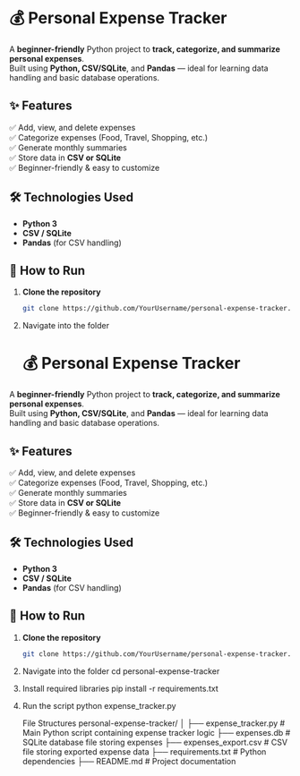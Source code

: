 # 💰 Personal Expense Tracker

A **beginner-friendly** Python project to **track, categorize, and summarize personal expenses**.  
Built using **Python, CSV/SQLite**, and **Pandas** — ideal for learning data handling and basic database operations.

## ✨ Features
✅ Add, view, and delete expenses  
✅ Categorize expenses (Food, Travel, Shopping, etc.)  
✅ Generate monthly summaries  
✅ Store data in **CSV or SQLite**  
✅ Beginner-friendly & easy to customize  

## 🛠 Technologies Used
- **Python 3**
- **CSV / SQLite**
- **Pandas** (for CSV handling)

## 🚀 How to Run
1. **Clone the repository**  
   ```bash
   git clone https://github.com/YourUsername/personal-expense-tracker.git
2. Navigate into the folder
   # 💰 Personal Expense Tracker

A **beginner-friendly** Python project to **track, categorize, and summarize personal expenses**.  
Built using **Python, CSV/SQLite**, and **Pandas** — ideal for learning data handling and basic database operations.

## ✨ Features
✅ Add, view, and delete expenses  
✅ Categorize expenses (Food, Travel, Shopping, etc.)  
✅ Generate monthly summaries  
✅ Store data in **CSV or SQLite**  
✅ Beginner-friendly & easy to customize  

## 🛠 Technologies Used
- **Python 3**
- **CSV / SQLite**
- **Pandas** (for CSV handling)

## 🚀 How to Run
1. **Clone the repository**  
   ```bash
   git clone https://github.com/YourUsername/personal-expense-tracker.git
2. Navigate into the folder
   cd personal-expense-tracker
3. Install required libraries
    pip install -r requirements.txt
4. Run the script
   python expense_tracker.py

   File Structures
   personal-expense-tracker/
│
├── expense_tracker.py       # Main Python script containing expense tracker logic
├── expenses.db              # SQLite database file storing expenses
├── expenses_export.csv      # CSV file storing exported expense data
├── requirements.txt         # Python dependencies
├── README.md                # Project documentation
